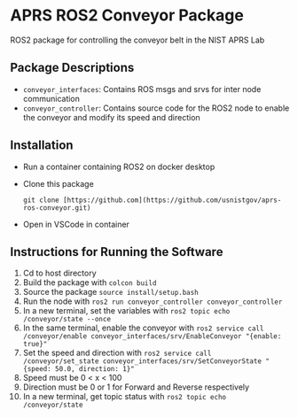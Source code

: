 # APRS ROS2 Conveyor Package 

ROS2 package for controlling the conveyor belt in the NIST APRS Lab

## Package Descriptions

* `conveyor_interfaces`: Contains ROS msgs and srvs for inter node communication
* `conveyor_controller`: Contains source code for the ROS2 node to enable the conveyor and modify its speed and direction


## Installation

* Run a container containing ROS2 on docker desktop

* Clone this package 

    `git clone [https://github.com](https://github.com/usnistgov/aprs-ros-conveyor.git)`

* Open in VSCode in container
  
## Instructions for Running the Software

1. Cd to host directory
2. Build the package with `colcon build`
3. Source the package `source install/setup.bash`
4. Run the node with `ros2 run conveyor_controller conveyor_controller`
5. In a new terminal, set the variables with `ros2 topic echo /conveyor/state --once`
6. In the same terminal, enable the conveyor with `ros2 service call /conveyor/enable conveyor_interfaces/srv/EnableConveyor "{enable: true}"`
7. Set the speed and direction with `ros2 service call /conveyor/set_state conveyor_interfaces/srv/SetConveyorState "{speed: 50.0, direction: 1}"`
8. Speed must be 0 < x < 100
9. Direction must be 0 or 1 for Forward and Reverse respectively
10. In a new terminal, get topic status with `ros2 topic echo /conveyor/state`




